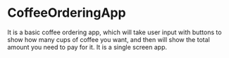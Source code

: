 # CoffeeOrderingApp
It is a basic coffee ordering app, which will take user input with buttons to show how many cups of coffee you want, and then will show the total amount you need to pay for it.
It is a single screen app.
